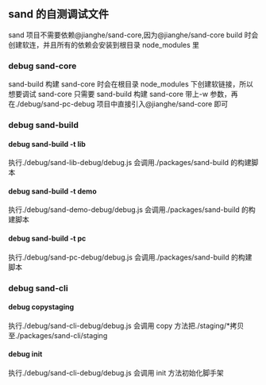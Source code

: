 ## sand 的自测调试文件

sand 项目不需要依赖@jianghe/sand-core,因为@jianghe/sand-core build 时会创建软连，并且所有的依赖会安装到根目录 node_modules 里

### debug sand-core

sand-build 构建 sand-core 时会在根目录 node_modules 下创建软链接，所以想要调试 sand-core 只需要 sand-build 构建 sand-core 带上-w 参数，再在./debug/sand-pc-debug 项目中直接引入@jianghe/sand-core 即可

### debug sand-build

#### debug sand-build -t lib

执行./debug/sand-lib-debug/debug.js 会调用./packages/sand-build 的构建脚本

#### debug sand-build -t demo

执行./debug/sand-demo-debug/debug.js 会调用./packages/sand-build 的构建脚本

#### debug sand-build -t pc

执行./debug/sand-pc-debug/debug.js 会调用./packages/sand-build 的构建脚本

### debug sand-cli

#### debug copystaging

执行./debug/sand-cli-debug/debug.js 会调用 copy 方法把./staging/\*拷贝至./packages/sand-cli/staging

#### debug init

执行./debug/sand-cli-debug/debug.js 会调用 init 方法初始化脚手架
